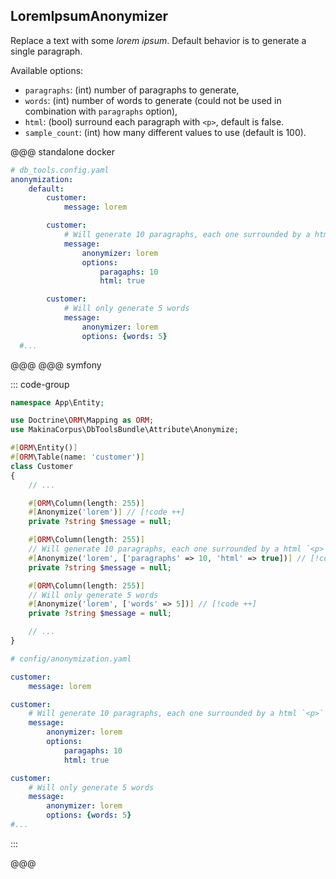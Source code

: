 ## LoremIpsumAnonymizer

Replace a text with some *lorem ipsum*.
Default behavior is to generate a single paragraph.

Available options:
- `paragraphs`: (int) number of paragraphs to generate,
- `words`: (int) number of words to generate
  (could not be used in combination with `paragraphs` option),
- `html`: (bool) surround each paragraph with `<p>`, default is false.
- `sample_count`: (int) how many different values to use (default is 100).

@@@ standalone docker

```yaml [YAML]
# db_tools.config.yaml
anonymization:
    default:
        customer:
            message: lorem

        customer:
            # Will generate 10 paragraphs, each one surrounded by a html `<p>` tag
            message:
                anonymizer: lorem
                options:
                    paragaphs: 10
                    html: true

        customer:
            # Will only generate 5 words
            message:
                anonymizer: lorem
                options: {words: 5}
  #...
```

@@@
@@@ symfony

::: code-group
```php [Attribute]
namespace App\Entity;

use Doctrine\ORM\Mapping as ORM;
use MakinaCorpus\DbToolsBundle\Attribute\Anonymize;

#[ORM\Entity()]
#[ORM\Table(name: 'customer')]
class Customer
{
    // ...

    #[ORM\Column(length: 255)]
    #[Anonymize('lorem')] // [!code ++]
    private ?string $message = null;

    #[ORM\Column(length: 255)]
    // Will generate 10 paragraphs, each one surrounded by a html `<p>` tag
    #[Anonymize('lorem', ['paragraphs' => 10, 'html' => true])] // [!code ++]
    private ?string $message = null;

    #[ORM\Column(length: 255)]
    // Will only generate 5 words
    #[Anonymize('lorem', ['words' => 5])] // [!code ++]
    private ?string $message = null;

    // ...
}
```

```yaml [YAML]
# config/anonymization.yaml

customer:
    message: lorem

customer:
    # Will generate 10 paragraphs, each one surrounded by a html `<p>` tag
    message:
        anonymizer: lorem
        options:
            paragaphs: 10
            html: true

customer:
    # Will only generate 5 words
    message:
        anonymizer: lorem
        options: {words: 5}
#...
```
:::

@@@
